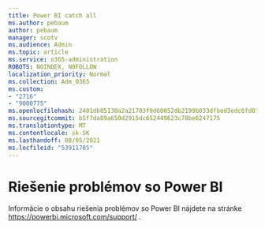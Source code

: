 ```yaml
---
title: Power BI catch all
ms.author: pebaum
author: pebaum
manager: scotv
ms.audience: Admin
ms.topic: article
ms.service: o365-administration
ROBOTS: NOINDEX, NOFOLLOW
localization_priority: Normal
ms.collection: Adm_O365
ms.custom:
- "2716"
- "9000775"
ms.openlocfilehash: 2401db85130a2a21703f9d60052db2199b033dfbed3edc6fd0f88ea9f6246573
ms.sourcegitcommit: b5f7da89a650d2915dc652449623c78be6247175
ms.translationtype: MT
ms.contentlocale: sk-SK
ms.lasthandoff: 08/05/2021
ms.locfileid: "53911785"
---
```

# <a name="power-bi-troubleshooting"></a>Riešenie problémov so Power BI

Informácie o obsahu riešenia problémov so Power BI nájdete na stránke https://powerbi.microsoft.com/support/ .